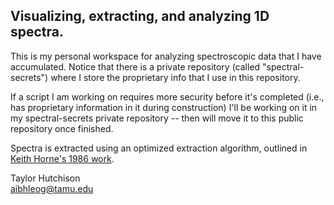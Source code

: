 ## Visualizing, extracting, and analyzing 1D spectra.
This is my personal workspace for analyzing spectroscopic data that I have accumulated. Notice that there is a private repository (called "spectral-secrets") where I store the proprietary info that I use in this repository.

If a script I am working on requires more security before it's completed (i.e., has proprietary information in it during construction) I'll be working on it in my spectral-secrets private repository -- then will move it to this public repository once finished.

Spectra is extracted using an optimized extraction algorithm, outlined in [Keith Horne's 1986 work](http://articles.adsabs.harvard.edu/pdf/1986PASP...98..609H).

Taylor Hutchison  
aibhleog@tamu.edu
